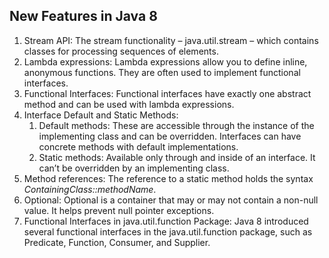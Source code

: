 ## New Features in Java 8

1. Stream API: The stream functionality – java.util.stream – which contains classes for processing sequences of elements.
2. Lambda expressions: Lambda expressions allow you to define inline, anonymous functions. They are often used to implement functional interfaces.
3. Functional Interfaces: Functional interfaces have exactly one abstract method and can be used with lambda expressions.
4. Interface Default and Static Methods:
    1. Default methods: These are accessible through the instance of the implementing class and can be overridden. Interfaces can have concrete methods with default implementations.
    2. Static methods: Available only through and inside of an interface. It can’t be overridden by an implementing class.
5. Method references: The reference to a static method holds the syntax *ContainingClass::methodName*.
6. Optional: Optional is a container that may or may not contain a non-null value. It helps prevent null pointer exceptions.
7. Functional Interfaces in java.util.function Package: Java 8 introduced several functional interfaces in the java.util.function package, such as Predicate, Function, Consumer, and Supplier.